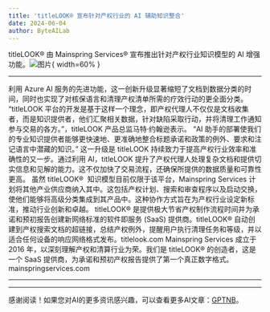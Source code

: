 ```yaml
---
title: 'titleLOOK® 宣布针对产权行业的 AI 辅助知识整合'
date: 2024-06-04
author: ByteAILab
---
```


titleLOOK® 由 Mainspring Services® 宣布推出针对产权行业知识模型的 AI 增强功能。![图片](https://ai-techpark.com/wp-content/uploads/2024/05/titleLOOK-960x540.jpg){ width=60% }

---
利用 Azure AI 服务的先进功能，这一创新升级显著缩短了文档到数据分类的时间，同时也实现了对核保语言和清理产权清单所需的疗效行动的更全面分类。
“titleLOOK 平台的开发是基于这样一个理念，即产权代理人不仅仅是文档收集者，而是知识提供者，他们汇聚相关数据，针对缺陷采取行动，并将清理工作通知参与交易的各方。”，titleLOOK 产品总监马特·约翰逊表示。 “AI 助手的部署使我们的专业知识提供者能够更快速地、更准确地整合标题承诺和政策的例外、要求和注记语言中潜藏的知识。”
这一升级是 titleLOOK 持续致力于提高产权行业效率和准确性的又一步。通过利用 AI，titleLOOK 提升了产权代理人处理复杂文档和提供切实信息和见解的能力。这不仅加快了交易流程，还确保所提供的数据质量和可靠性更高。
虽然 titleLOOK®  知识模型目前仅限于该平台，Mainspring Services 计划将其他产业供应商纳入其中。这包括产权计划、搜索和审查程序以及启动交换，使他们能够将高级分类集成到其产品中。这种协作方式旨在为产权行业设定新标准，推动行业创新和卓越。
titleLOOK® 是提供极大节省产权制作流程时间并为承诺和预初报告创建新网络标准的软件即服务 (SaaS) 提供商。titleLOOK® 自动创建到产权搜索文档的超链接，总结产权例外，提醒用户执行清理任务和等级，并以适合任何设备的响应网络格式发布。titlelook.com
Mainspring Services 成立于 2016 年，以深刻理解产权和清算行业为荣。我们是 titleLOOK® 的创造者，这是一个 SaaS 提供商，为承诺和预初产权报告提供了第一个真正数字格式。mainspringservices.com

---
---
感谢阅读！如果您对AI的更多资讯感兴趣，可以查看更多AI文章：[GPTNB](https://gptnb.com)。